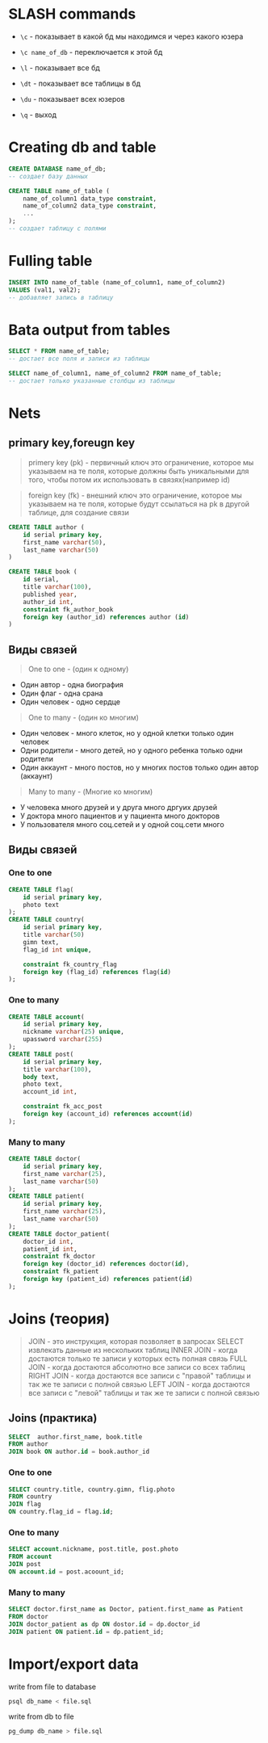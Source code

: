 # SLASH commands
* `\с` - показывает в какой бд мы находимся и через какого юзера

* `\с name_of_db` - переключается к этой бд

* `\l` - показывает все бд

* `\dt` - показывает все таблицы в бд

* `\du` - показывает всех юзеров

* `\q` - выход

# Creating db and table
```sql
CREATE DATABASE name_of_db; 
-- создает базу данных
```

```sql
CREATE TABLE name_of_table (
    name_of_column1 data_type constraint,
    name_of_column2 data_type constraint,
    ...
); 
-- создает таблицу с полями
```
# Fulling table
```sql
INSERT INTO name_of_table (name_of_column1, name_of_column2) 
VALUES (val1, val2);
-- добавляет запись в таблицу
```
# Вata output from tables
```sql
SELECT * FROM name_of_table; 
-- достает все поля и записи из таблицы

SELECT name_of_column1, name_of_column2 FROM name_of_table; 
-- достает только указанные столбцы из таблицы
```
# Nets
## primary key,foreugn key
> primery key (pk) - первичный ключ
> это ограничение, которое мы указываем на те поля, 
которые должны быть уникальными для того, чтобы потом их использовать в связях(например id)

> foreign key (fk) - внешний ключ 
> это ограничение, которое мы указываем на те поля,
которые будут ссылаться на pk в другой таблице, для создание связи

```sql
CREATE TABLE author (
    id serial primary key,
    first_name varchar(50),
    last_name varchar(50)
)

CREATE TABLE book (
    id serial,
    title varchar(100),
    published year,
    author_id int,
    constraint fk_author_book
    foreign key (author_id) references author (id)
)
```
## Виды связей
> One to one - (один к одному) 
* Один автор - одна биография 
* Один флаг - одна срана
* Один человек - одно сердце


> One to many - (один ко многим)
* Один  человек - много клеток, но у одной клетки только один человек
* Одни родители - много детей, но у одного ребенка только одни родители
* Один аккаунт - много постов, но у многих постов только один автор (аккаунт)

> Many to many - (Многие ко многим)
* У человека много друзей и у друга много дргуих друзей
* У доктора много пациентов и у пациента много докторов
* У пользователя много соц.сетей и у одной соц.сети много

## Виды связей
### One to one 
```sql
CREATE TABLE flag(
    id serial primary key,
    photo text
);
CREATE TABLE country(
    id serial primary key,
    title varchar(50)
    gimn text,
    flag_id int unique,

    constraint fk_country_flag 
    foreign key (flag_id) references flag(id)
);
```
### One to many
```sql
CREATE TABLE account(
    id serial primary key,
    nickname varchar(25) unique,
    upassword varchar(255)
);
CREATE TABLE post(
    id serial primary key,
    title varchar(100),
    body text,
    photo text,
    account_id int,

    constraint fk_acc_post
    foreign key (account_id) references account(id)
);
```
### Many to many
```sql
CREATE TABLE doctor(
    id serial primary key,
    first_name varchar(25),
    last_name varchar(50)
);
CREATE TABLE patient(
    id serial primary key,
    first_name varchar(25),
    last_name varchar(50)
);
CREATE TABLE doctor_patient(
    doctor_id int, 
    patient_id int,
    constraint fk_doctor
    foreign key (doctor_id) references doctor(id),
    constraint fk_patient
    foreign key (patient_id) references patient(id)
);
```


# Joins (теория)
> JOIN - это инструкция, которая позволяет в запросах SELECT извлекать данные из 
нескольких таблиц
> INNER JOIN - когда достаются только те записи у которых есть полная связь
> FULL JOIN -  когда достаются абсолютно все записи со всех таблиц
> RIGHT JOIN - когда достаются все записи с "правой" таблицы и так же те записи с полной связью
> LEFT JOIN - когда достаются все записи с "левой" таблицы и так же те записи с полной связью

## Joins (практика)
```sql
SELECT  author.first_name, book.title
FROM author 
JOIN book ON author.id = book.author_id
```
### One to one
```sql
SELECT country.title, country.gimn, flig.photo
FROM country
JOIN flag
ON country.flag_id = flag.id;
```
### One to many
```sql
SELECT account.nickname, post.title, post.photo
FROM account 
JOIN post
ON account.id = post.acoount_id;
```
### Many to many
```sql
SELECT doctor.first_name as Doctor, patient.first_name as Patient
FROM doctor
JOIN doctor_patient as dp ON dostor.id = dp.doctor_id
JOIN patient ON patient.id = dp.patient_id;
```
# Import/export data
write from file to database
```bash
psql db_name < file.sql
```
write from db to file
```bash
pg_dump db_name > file.sql
```